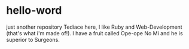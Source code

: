 # hello-word
just another repository 
Tediace here, I like Ruby and Web-Development (that's what i'm made of!).
I have a fruit called Ope-ope No Mi and he is superior to Surgeons.
